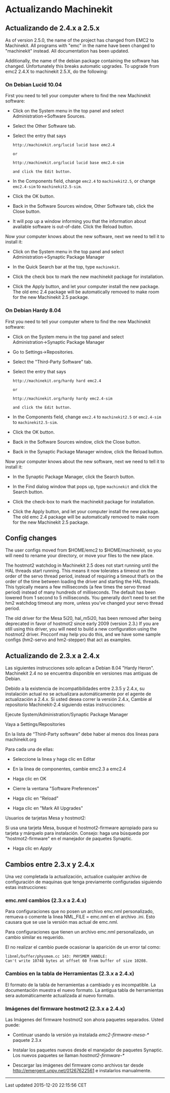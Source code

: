Actualizando Machinekit
=======================

Actualizando de 2.4.x a 2.5.x
-----------------------------

As of version 2.5.0, the name of the project has changed from EMC2 to Machinekit. All programs with "emc" in the name have been changed to "machinekit" instead. All documentation has been updated.

Additionally, the name of the debian package containing the software has changed. Unfortunately this breaks automatic upgrades. To upgrade from emc2 2.4.X to machinekit 2.5.X, do the following:

### On Debian Lucid 10.04

First you need to tell your computer where to find the new Machinekit software:

-   Click on the System menu in the top panel and select Administration→Software Sources.

-   Select the Other Software tab.

-   Select the entry that says

        http://machinekit.org/lucid lucid base emc2.4

        or

        http://machinekit.org/lucid lucid base emc2.4-sim

        and click the Edit button.

-   In the Components field, change `emc2.4` to `machinekit2.5`, or change `emc2.4-sim` to `machinekit2.5-sim`.

-   Click the OK button.

-   Back in the Software Sources window, Other Software tab, click the Close button.

-   It will pop up a window informing you that the information about available software is out-of-date. Click the Reload button.

Now your computer knows about the new software, next we need to tell it to install it:

-   Click on the System menu in the top panel and select Administration→Synaptic Package Manager

-   In the Quick Search bar at the top, type `machinekit`.

-   Click the check box to mark the new machinekit package for installation.

-   Click the Apply button, and let your computer install the new package. The old emc 2.4 package will be automatically removed to make room for the new Machinekit 2.5 package.

### On Debian Hardy 8.04

First you need to tell your computer where to find the new Machinekit software:

-   Click on the System menu in the top panel and select Administration→Synaptic Package Manager

-   Go to Settings→Repositories.

-   Select the "Third-Party Software" tab.

-   Select the entry that says

        http://machinekit.org/hardy hard emc2.4

        or

        http://machinekit.org/hardy hardy emc2.4-sim

        and click the Edit button.

-   In the Components field, change `emc2.4` to `machinekit2.5` or `emc2.4-sim` to `machinekit2.5-sim`.

-   Click the OK button.

-   Back in the Software Sources window, click the Close button.

-   Back in the Synaptic Package Manager window, click the Reload button.

Now your computer knows about the new software, next we need to tell it to install it:

-   In the Synaptic Package Manager, click the Search button.

-   In the Find dialog window that pops up, type `machinekit` and click the Search button.

-   Click the check-box to mark the machinekit package for installation.

-   Click the Apply button, and let your computer install the new package. The old emc 2.4 package will be automatically removed to make room for the new Machinekit 2.5 package.

Config changes
--------------

The user configs moved from $HOME/emc2 to $HOME/machinekit, so you will need to rename your directory, or move your files to the new place.

The hostmot2 watchdog in Machinekit 2.5 does not start running until the HAL threads start running. This means it now tolerates a timeout on the order of the servo thread period, instead of requiring a timeout that’s on the order of the time between loading the driver and starting the HAL threads. This typically means a few milliseconds (a few times the servo thread period) instead of many hundreds of milliseconds. The default has been lowered from 1 second to 5 milliseconds. You generally don’t need to set the hm2 watchdog timeout any more, unless you’ve changed your servo thread period.

The old driver for the Mesa 5i20, hal\_m5i20, has been removed after being deprecated in favor of hostmot2 since early 2009 (version 2.3.) If you are still using this driver, you will need to build a new configuration using the hostmot2 driver. Pncconf may help you do this, and we have some sample configs (hm2-servo and hm2-stepper) that act as examples.

Actualizando de 2.3.x a 2.4.x
-----------------------------

Las siguientes instrucciones solo aplican a Debian 8.04 "Hardy Heron". Machinekit 2.4 no se encuentra disponible en versiones mas antiguas de Debian.

Debido a la existencia de incompatibilidades entre 2.3.5 y 2.4.x, su instalación actual no se actualizara automáticamente por el agente de actualización a 2.4.x. Si usted desea correr la versión 2.4.x, Cambie al repositorio Machinekit-2.4 siguiendo estas instrucciones:

Ejecute System/Administration/Synaptic Package Manager

Vaya a Settings/Repositories

En la lista de “Third-Party software” debe haber al menos dos lineas para machinekit.org

Para cada una de ellas:

-   Seleccione la linea y haga clic en Editar

-   En la linea de componentes, cambie emc2.3 a emc2.4

-   Haga clic en OK

-   Cierre la ventana "Software Preferences"

-   Haga clic en "Reload"

-   Haga clic en "Mark All Upgrades"

Usuarios de tarjetas Mesa y hostmot2:

Si usa una tarjeta Mesa, busque el hostmot2-firmware apropiado para su tarjeta y márquelo para instalación. Consejo: haga una búsqueda por "hostmot2-firmware" en el manejador de paquetes Synaptic.

-   Haga clic en *Apply*

Cambios entre 2.3.x y 2.4.x
---------------------------

Una vez completada la actualización, actualice cualquier archivo de configuración de maquinas que tenga previamente configuradas siguiendo estas instrucciones:

### emc.nml cambios (2.3.x a 2.4.x)

Para configuraciones que no posen un archivo emc.nml personalizado, remueva o comente la linea NML\_FILE = emc.nml en el archivo .ini. Esto causara que se use la versión mas actual de emc.nml.

Para configuraciones que tienen un archivo emc.nml personalizado, un cambio similar es requerido.

El no realizar el cambio puede ocasionar la aparición de un error tal como:

    libnml/buffer/physmem.cc 143: PHYSMEM_HANDLE:
    Can't write 10748 bytes at offset 60 from buffer of size 10208.

### Cambios en la tabla de Herramientas (2.3.x a 2.4.x)

El formato de la tabla de herramientas a cambiado y es incompatible. La documentación muestra el nuevo formato. La antigua tabla de herramientas sera automáticamente actualizada al nuevo formato.

### Imágenes del firmware hostmot2 (2.3.x a 2.4.x)

Las Imágenes del firmware hostmot2 son ahora paquetes separados. Usted puede:

-   Continuar usando la versión ya instalada *emc2-firmware-mesa-\** paquete 2.3.x

-   Instalar los paquetes nuevos desde el manejador de paquetes Synaptic. Los nuevos paquetes se llaman *hostmot2-firmware-\**

-   Descargar las imágenes del firmware como archivos tar desde <http://emergent.unpy.net/01267622561> e instalarlos manualmente.

------------------------------------------------------------------------

Last updated 2015-12-20 22:15:56 CET


